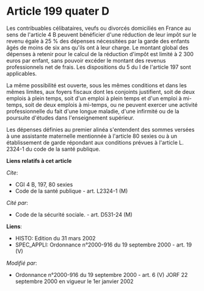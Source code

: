 # Article 199 quater D

Les contribuables célibataires, veufs ou divorcés domiciliés en France au sens de l'article 4 B peuvent bénéficier d'une
réduction de leur impôt sur le revenu égale à 25 % des dépenses nécessitées par la garde des enfants âgés de moins de six ans
qu'ils ont à leur charge. Le montant global des dépenses à retenir pour le calcul de la réduction d'impôt est limité à 2 300
euros par enfant, sans pouvoir excéder le montant des revenus professionnels net de frais. Les dispositions du 5 du I de
l'article 197 sont applicables.

La même possibilité est ouverte, sous les mêmes conditions et dans les mêmes limites, aux foyers fiscaux dont les conjoints
justifient, soit de deux emplois à plein temps, soit d'un emploi à plein temps et d'un emploi à mi-temps, soit de deux
emplois à mi-temps, ou ne peuvent exercer une activité professionnelle du fait d'une longue maladie, d'une infirmité ou de la
poursuite d'études dans l'enseignement supérieur.

Les dépenses définies au premier alinéa s'entendent des sommes versées à une assistante maternelle mentionnée à l'article 80
sexies ou à un établissement de garde répondant aux conditions prévues à l'article L. 2324-1 du code de la santé publique.

**Liens relatifs à cet article**

_Cite_:

  - CGI 4 B, 197, 80 sexies
  - Code de la santé publique - art. L2324-1 (M)

_Cité par_:

  - Code de la sécurité sociale. - art. D531-24 (M)

**Liens**:

  - HISTO: Edition du 31 mars 2002
  - SPEC_APPLI: Ordonnance n°2000-916 du 19 septembre 2000 - art. 19 (V)

_Modifié par_:

  - Ordonnance n°2000-916 du 19 septembre 2000 - art. 6 (V) JORF 22 septembre 2000 en vigueur le 1er janvier 2002
